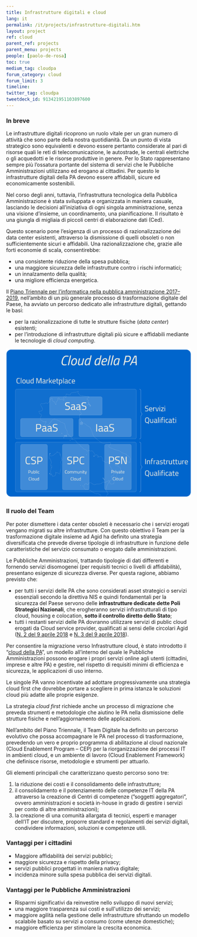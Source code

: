 ```yaml
---
title: Infrastrutture digitali e cloud
lang: it
permalink: /it/projects/infrastrutture-digitali.htm
layout: project
ref: cloud
parent_ref: projects
parent_menu: projects
people: [paolo-de-rosa]
toc: true
medium_tag: cloudpa
forum_category: cloud
forum_limit: 3
timeline:
twitter_tag: cloudpa
tweetdeck_id: 913421951103897600
---
```


### In breve

Le infrastrutture digitali ricoprono un ruolo vitale per un gran numero di attività che sono parte della nostra quotidianità. Da un punto di vista strategico sono equivalenti e devono essere pertanto considerate al pari di risorse quali le reti di telecomunicazione, le autostrade, le centrali elettriche o gli acquedotti e le risorse produttive in genere. Per lo Stato rappresentano sempre più l’ossatura portante del sistema di servizi che le Pubbliche Amministrazioni utilizzano ed erogano ai cittadini. Per questo le infrastrutture digitali della PA devono essere affidabili, sicure ed economicamente sostenibili.

Nel corso degli anni, tuttavia, l’infrastruttura tecnologica della Pubblica Amministrazione è stata sviluppata e organizzata in maniera casuale, lasciando le decisioni all’iniziativa di ogni singola amministrazione, senza una visione d’insieme, un coordinamento, una pianificazione. Il risultato è una giungla di migliaia di piccoli centri di elaborazione dati (Ced).

Questo scenario pone l’esigenza di un processo di razionalizzazione dei data center esistenti, attraverso la dismissione di quelli obsoleti o non sufficientemente sicuri e affidabili. Una razionalizzazione che, grazie alle forti economie di scala, consentirebbe:

- una consistente riduzione della spesa pubblica; 
- una maggiore sicurezza delle infrastrutture contro i rischi informatici;
- un innalzamento della qualità;
- una migliore efficienza energetica.

Il [Piano Triennale per l’informatica nella pubblica amministrazione 2017–2019](https://pianotriennale-ict.italia.it/), nell’ambito di un più generale processo di trasformazione digitale del Paese, ha avviato un percorso dedicato alle infrastrutture digitali, gettando le basi:

- per la razionalizzazione di tutte le strutture fisiche (*data center*) esistenti;
- per l’introduzione di infrastrutture digitali più sicure e affidabili mediante le tecnologie di *cloud computing*.    

![Infrastrutture digitali](/assets/img/infrastrutture_digitali.png)

### Il ruolo del Team

Per poter dismettere i data center obsoleti è necessario che i servizi erogati vengano migrati su altre infrastrutture. Con questo obiettivo il Team per la trasformazione digitale insieme ad Agid ha definito una strategia diversificata che prevede diverse tipologie di infrastrutture in funzione delle caratteristiche del servizio consumato o erogato dalle amministrazioni.

Le Pubbliche Amministrazioni, trattando tipologie di dati differenti e fornendo servizi disomogenei (per requisiti tecnici o livelli di affidabilità), presentano esigenze di sicurezza diverse. Per questa ragione, abbiamo previsto che:

- per tutti i servizi delle PA che sono considerati asset strategici o servizi essenziali  secondo la direttiva NIS e quindi fondamentali per la sicurezza del Paese servono delle **infrastrutture dedicate dette Poli Strategici Nazionali**, che erogheranno servizi infrastrutturali di tipo cloud, housing e colocation, **sotto il controllo diretto dello Stato**;
- tutti i restanti servizi delle PA dovranno utilizzare servizi di public cloud erogati da Cloud service provider, qualificati ai sensi delle circolari Agid ([N. 2 del 9 aprile 2018](http://cloud-pa.readthedocs.io/it/latest/circolari/CSP/circolare_qualificazione_CSP_v1.2.html) e [N. 3 del 9 aprile 2018](http://cloud-pa.readthedocs.io/it/latest/circolari/SaaS/circolare_qualificazione_SaaS_v_4.12.27.html)).

Per consentire la migrazione verso Infrastrutture cloud, è stato introdotto il “[cloud della PA](https://cloud.italia.it/)”, un modello all’interno del quale le Pubbliche Amministrazioni possono erogare i propri servizi online agli utenti (cittadini, imprese e altre PA) e gestire, nel rispetto di requisiti minimi di efficienza e sicurezza, le applicazioni di uso interno.

Le singole PA vanno incentivate ad adottare progressivamente una strategia cloud first che dovrebbe portare a scegliere in prima istanza le soluzioni cloud  più adatte alle proprie esigenze.

La strategia *cloud first* richiede anche un processo di migrazione che preveda strumenti e metodologie che aiutino le PA nella dismissione delle strutture fisiche e  nell’aggiornamento delle applicazioni.

Nell’ambito del Piano Triennale, il Team Digitale ha definito un percorso evolutivo che possa accompagnare le PA nel processo di trasformazione, prevedendo un vero e proprio programma di abilitazione al cloud nazionale (Cloud Enablement Program – CEP) per la riorganizzazione dei processi IT in ambienti cloud, e un ambiente di lavoro (Cloud Enablement Framework) che definisce risorse, metodologie e strumenti per attuarlo.

Gli elementi principali che caratterizzano questo percorso sono tre:

1. la riduzione dei costi e il consolidamento delle infrastrutture;
2. il consolidamento e il potenziamento delle competenze IT della PA attraverso la creazione di Centri di competenze (”soggetti aggregatori”, ovvero amministrazioni e società in-house in grado di gestire i servizi per conto di altre amministrazioni);
3. la creazione di una comunità allargata di tecnici, esperti e manager dell’IT per discutere, proporre standard e regolamenti dei servizi digitali, condividere informazioni, soluzioni e competenze utili.

### Vantaggi per i cittadini

- Maggiore affidabilità  dei servizi pubblici;
- maggiore sicurezza e rispetto della privacy;
- servizi pubblici progettati in maniera nativa digitale;
- incidenza minore sulla spesa pubblica dei servizi digitali.

### Vantaggi per le Pubbliche Amministrazioni

- Risparmi significativi da reinvestire nello sviluppo di nuovi servizi;
- una maggiore trasparenza sui costi e  sull'utilizzo dei servizi; 
- maggiore agilità nella gestione delle infrastrutture sfruttando un modello scalabile basato su servizi a consumo (come utenze domestiche);
- maggiore efficienza per stimolare la crescita economica.

